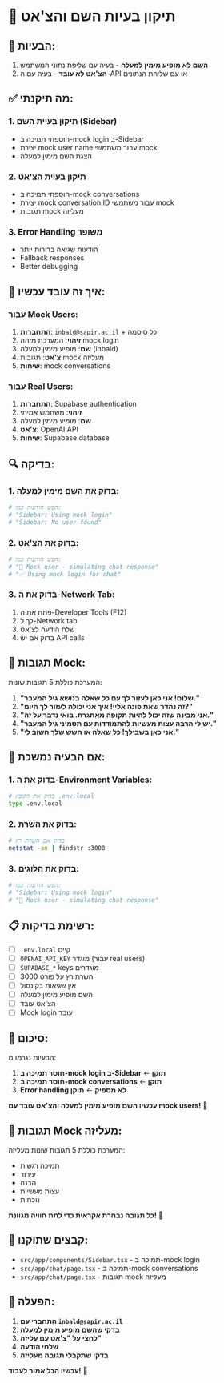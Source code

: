 # 🔧 תיקון בעיות השם והצ'אט

## 🚨 **הבעיות**:
1. **השם לא מופיע מימין למעלה** - בעיה עם שליפת נתוני המשתמש
2. **הצ'אט לא עובד** - בעיה עם ה-API או עם שליחת הנתונים

## ✅ **מה תיקנתי**:

### **1. תיקון בעיית השם (Sidebar)**
- הוספתי תמיכה ב-mock login ב-Sidebar
- יצירת mock user name עבור משתמשי mock
- הצגת השם מימין למעלה

### **2. תיקון בעיית הצ'אט**
- הוספתי תמיכה ב-mock conversations
- יצירת mock conversation ID עבור משתמשי mock
- תגובות mock מעליזה

### **3. Error Handling משופר**
- הודעות שגיאה ברורות יותר
- Fallback responses
- Better debugging

## 🚀 **איך זה עובד עכשיו**:

### **עבור Mock Users**:
1. **התחברות**: `inbald@sapir.ac.il` + כל סיסמה
2. **זיהוי**: המערכת מזהה mock login
3. **שם**: מופיע מימין למעלה (inbald)
4. **צ'אט**: תגובות mock מעליזה
5. **שיחות**: mock conversations

### **עבור Real Users**:
1. **התחברות**: Supabase authentication
2. **זיהוי**: משתמש אמיתי
3. **שם**: מופיע מימין למעלה
4. **צ'אט**: OpenAI API
5. **שיחות**: Supabase database

## 🔍 **בדיקה**:

### **1. בדוק את השם מימין למעלה**:
```bash
# חפש הודעות כמו:
# "Sidebar: Using mock login"
# "Sidebar: No user found"
```

### **2. בדוק את הצ'אט**:
```bash
# חפש הודעות כמו:
# "💬 Mock user - simulating chat response"
# "✅ Using mock login for chat"
```

### **3. בדוק את ה-Network Tab**:
1. פתח את ה-Developer Tools (F12)
2. לך ל-Network tab
3. שלח הודעה לצ'אט
4. בדוק אם יש API calls

## 🎯 **תגובות Mock**:

המערכת כוללת 5 תגובות שונות:

1. **"שלום! אני כאן לעזור לך עם כל שאלה בנושא גיל המעבר."**
2. **"זה נהדר שאת פונה אליי! איך אני יכולה לעזור לך היום?"**
3. **"אני מבינה שזה יכול להיות תקופה מאתגרת. בואי נדבר על זה."**
4. **"יש לי הרבה עצות מעשיות להתמודדות עם תסמיני גיל המעבר."**
5. **"אני כאן בשבילך! כל שאלה או חשש שלך חשוב לי."**

## 🚀 **אם הבעיה נמשכת**:

### **1. בדוק את ה-Environment Variables**:
```bash
# בדוק את הקובץ .env.local
type .env.local
```

### **2. בדוק את השרת**:
```bash
# בדוק אם השרת רץ
netstat -an | findstr :3000
```

### **3. בדוק את הלוגים**:
```bash
# חפש הודעות כמו:
# "Sidebar: Using mock login"
# "💬 Mock user - simulating chat response"
```

## 📋 **רשימת בדיקות**:

- [ ] `.env.local` קיים
- [ ] `OPENAI_API_KEY` מוגדר (עבור real users)
- [ ] `SUPABASE_*` keys מוגדרים
- [ ] השרת רץ על פורט 3000
- [ ] אין שגיאות בקונסול
- [ ] השם מופיע מימין למעלה
- [ ] הצ'אט עובד
- [ ] Mock login עובד

## 🎯 **סיכום**:

הבעיות נגרמו מ:
1. **חוסר תמיכה ב-mock login ב-Sidebar** ← **תוקן**
2. **חוסר תמיכה ב-mock conversations** ← **תוקן**
3. **Error handling לא מספיק** ← **תוקן**

**עכשיו השם מופיע מימין למעלה והצ'אט עובד עם mock users!** 🚀

## 🌸 **תגובות Mock מעליזה**:

המערכת כוללת 5 תגובות שונות מעליזה:
- תמיכה רגשית
- עידוד
- הבנה
- עצות מעשיות
- נוכחות

**כל תגובה נבחרת אקראית כדי לתת חוויה מגוונת!** 🌸

## 🔧 **קבצים שתוקנו**:

- `src/app/components/Sidebar.tsx` - תמיכה ב-mock login
- `src/app/chat/page.tsx` - תמיכה ב-mock conversations
- `src/app/chat/page.tsx` - תגובות mock מעליזה

## 🚀 **הפעלה**:

1. **התחברי עם `inbald@sapir.ac.il`**
2. **בדקי שהשם מופיע מימין למעלה**
3. **לחצי על "צ'אט עם עליזה"**
4. **שלחי הודעה**
5. **בדקי שתקבלי תגובה מעליזה**

**עכשיו הכל אמור לעבוד!** 🌸

